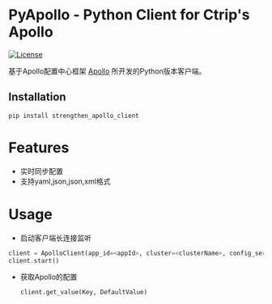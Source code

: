 PyApollo - Python Client for Ctrip's Apollo
================

[![License](https://img.shields.io/badge/License-Apache%202.0-blue.svg)](https://opensource.org/licenses/Apache-2.0)

基于Apollo配置中心框架 [Apollo](https://github.com/apolloconfig/apollo) 所开发的Python版本客户端。



Installation
------------
``` shell
pip install strengthen_apollo_client
```

# Features
* 实时同步配置
* 支持yaml,json,json,xml格式


# Usage

- 启动客户端长连接监听

``` python
client = ApolloClient(app_id=<appId>, cluster=<clusterName>, config_server_url=<configServerUrl>)
client.start()
```

- 获取Apollo的配置
  ```
  client.get_value(Key, DefaultValue)
  ```
